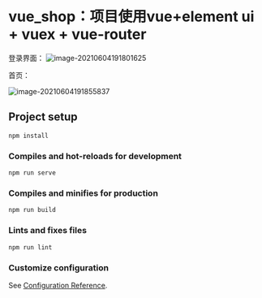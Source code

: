 # vue_shop：项目使用vue+element ui + vuex + vue-router
登录界面：
![image-20210604191801625](https://user-images.githubusercontent.com/50164803/120794476-df63d880-c56a-11eb-9569-1afd57822753.png)

首页：

![image-20210604191855837](https://user-images.githubusercontent.com/50164803/120794492-e4c12300-c56a-11eb-9212-39e51d4932c1.png)

## Project setup
```
npm install
```

### Compiles and hot-reloads for development
```
npm run serve
```

### Compiles and minifies for production
```
npm run build
```

### Lints and fixes files
```
npm run lint
```

### Customize configuration
See [Configuration Reference](https://cli.vuejs.org/config/).

